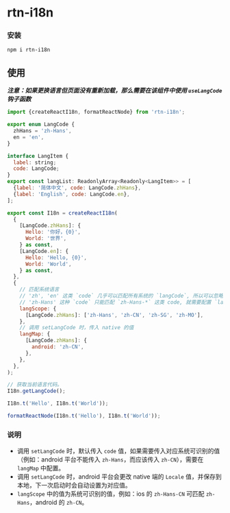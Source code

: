 # rtn-i18n

### 安装

```
npm i rtn-i18n
```

## 使用

**_注意：如果更换语言但页面没有重新加载，那么需要在该组件中使用 `useLangCode` 钩子函数_**

```js
import {createReactI18n, formatReactNode} from 'rtn-i18n';

export enum LangCode {
  zhHans = 'zh-Hans',
  en = 'en',
}

interface LangItem {
  label: string;
  code: LangCode;
}
export const langList: ReadonlyArray<Readonly<LangItem>> = [
  {label: '简体中文', code: LangCode.zhHans},
  {label: 'English', code: LangCode.en},
];

export const I18n = createReactI18n(
  {
    [LangCode.zhHans]: {
      Hello: '你好，{0}',
      World: '世界',
    } as const,
    [LangCode.en]: {
      Hello: 'Hello, {0}',
      World: 'World',
    } as const,
  },
  {
    // 匹配系统语言
    // 'zh', 'en' 这类 `code` 几乎可以匹配所有系统的 `langCode`, 所以可以忽略 `langScope`
    // 'zh-Hans' 这种 `code` 只能匹配 `zh-Hans-*` 这类 code, 就需要配置 `langScope`
    langScope: {
      [LangCode.zhHans]: ['zh-Hans', 'zh-CN', 'zh-SG', 'zh-MO'],
    },
    // 调用 setLangCode 时，传入 native 的值
    langMap: {
      [LangCode.zhHans]: {
        android: 'zh-CN',
      },
    },
  },
);

// 获取当前语言代码。
I18n.getLangCode();

I18n.t('Hello', I18n.t('World'));

formatReactNode(I18n.t('Hello'), I18n.t('World'));
```

### 说明

- 调用 `setLangCode` 时，默认传入 `code` 值，如果需要传入对应系统可识别的值（例如：android 平台不能传入 `zh-Hans`，而应该传入 `zh-CN`），需要在 `langMap` 中配置。
- 调用 `setLangCode` 时，android 平台会更改 native 端的 `Locale` 值，并保存到本地，下一次启动时会自动设置为对应值。
- `langScope` 中的值为系统可识别的值，例如：ios 的 `zh-Hans-CN` 可匹配 `zh-Hans`，android 的 `zh-CN`。
